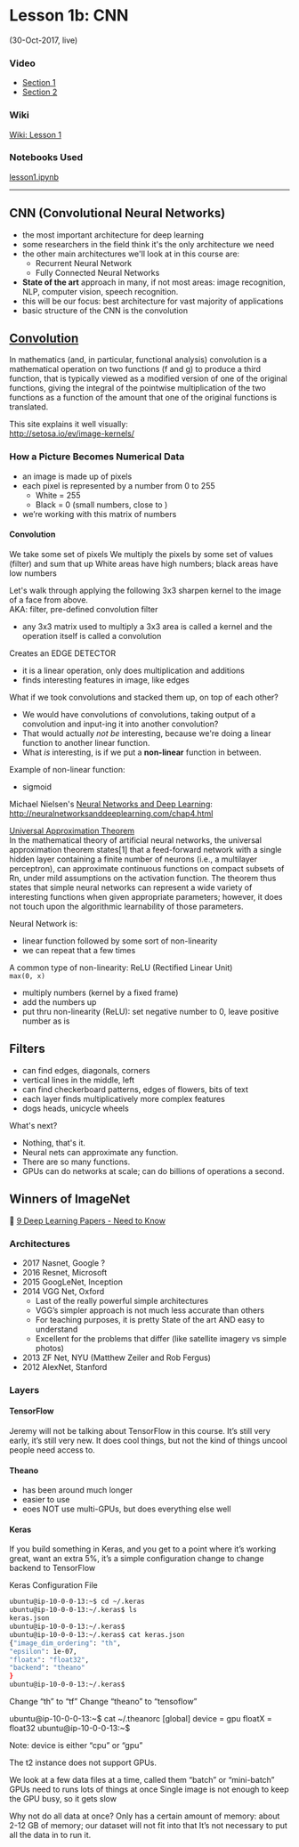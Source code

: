 # Lesson 1b:  CNN
(30-Oct-2017, live)  

### Video
* [Section 1](https://www.youtube.com/watch?v=sNMHZM2U7I8)  
* [Section 2](https://www.youtube.com/watch?v=ZDq5OXsLO3U)  

### Wiki
[Wiki: Lesson 1](http://forums.fast.ai/t/wiki-lesson-1/7011)  

### Notebooks Used  
[lesson1.ipynb](https://github.com/fastai/fastai/blob/master/courses/dl1/lesson1.ipynb)  

--- 

## CNN (Convolutional Neural Networks)
* the most important architecture for deep learning
* some researchers in the field think it's the only architecture we need
* the other main architectures we'll look at in this course are:
  * Recurrent Neural Network
  * Fully Connected Neural Networks
* **State of the art** approach in many, if not most areas:  image recognition, NLP, computer vision, speech recognition.
* this will be our focus:  best architecture for vast majority of applications
* basic structure of the CNN is the convolution

## [Convolution](https://en.wikipedia.org/wiki/Convolution)
In mathematics (and, in particular, functional analysis) convolution is a mathematical operation on two functions (f and g) to produce a third function, that is typically viewed as a modified version of one of the original functions, giving the integral of the pointwise multiplication of the two functions as a function of the amount that one of the original functions is translated.

This site explains it well visually:  
http://setosa.io/ev/image-kernels/

### How a Picture Becomes Numerical Data
* an image is made up of pixels
* each pixel is represented by a number from 0 to 255
  * White = 255
  * Black = 0 (small numbers, close to )
* we’re working with this matrix of numbers

#### Convolution
We take some set of pixels
We multiply the pixels by some set of values (filter) and sum that up
White areas have high numbers; black areas have low numbers

Let's walk through applying the following 3x3 sharpen kernel to the image of a face from above.  
AKA:  filter, pre-defined convolution filter
* any 3x3 matrix used to multiply a 3x3 area is called a kernel and the operation itself is called a convolution

Creates an EDGE DETECTOR

- it is a linear operation, only does multiplication and additions
- finds interesting features in image, like edges

What if we took convolutions and stacked them up, on top of each other? 
- We would have convolutions of convolutions, taking output of a convolution and input-ing it into another convolution?  
- That would actually *not be* interesting, because we're doing a linear function to another linear function.
- What *is* interesting, is if we put a **non-linear** function in between.

Example of non-linear function:  
* sigmoid

Michael Nielsen's [Neural Networks and Deep Learning](http://neuralnetworksanddeeplearning.com):    
http://neuralnetworksanddeeplearning.com/chap4.html

[Universal Approximation Theorem](https://en.wikipedia.org/wiki/Universal_approximation_theorem)  
In the mathematical theory of artificial neural networks, the universal approximation theorem states[1] that a feed-forward network with a single hidden layer containing a finite number of neurons (i.e., a multilayer perceptron), can approximate continuous functions on compact subsets of Rn, under mild assumptions on the activation function. The theorem thus states that simple neural networks can represent a wide variety of interesting functions when given appropriate parameters; however, it does not touch upon the algorithmic learnability of those parameters.

Neural Network is:  
- linear function followed by some sort of non-linearity
- we can repeat that a few times

A common type of non-linearity:  ReLU (Rectified Linear Unit)  
`max(0, x)`  
- multiply numbers (kernel by a fixed frame)
- add the numbers up
- put thru non-linearity (ReLU):  set negative number to 0, leave positive number as is

## Filters
- can find edges, diagonals, corners
- vertical lines in the middle, left
- can find checkerboard patterns, edges of flowers, bits of text
- each layer finds multiplicatively more complex features
- dogs heads, unicycle wheels

What's next?  
- Nothing, that's it.
- Neural nets can approximate any function.
- There are so many functions.
- GPUs can do networks at scale; can do billions of operations a second.


## Winners of ImageNet
:key: [9 Deep Learning Papers - Need to Know](https://adeshpande3.github.io/adeshpande3.github.io/The-9-Deep-Learning-Papers-You-Need-To-Know-About.html)

### Architectures
- 2017 Nasnet, Google ? 
- 2016 Resnet, Microsoft
- 2015 GoogLeNet, Inception
- 2014 VGG Net, Oxford
   * Last of the really powerful simple architectures
   * VGG’s simpler approach is not much less accurate than others
   * For teaching purposes, it is pretty State of the art AND easy to understand
   * Excellent for the problems that differ (like satellite imagery vs simple photos)
- 2013 ZF Net, NYU (Matthew Zeiler and Rob Fergus)
- 2012 AlexNet, Stanford


### Layers

#### TensorFlow
Jeremy will not be talking about TensorFlow in this course.  It’s still very early, it’s still very new.
It does cool things, but not the kind of things uncool people need access to.

#### Theano
* has been around much longer
* easier to use
* eoes NOT use multi-GPUs, but does everything else well

#### Keras
If you build something in Keras, and you get to a point where it’s working great, want an extra 5%, it’s a simple configuration change to change backend to TensorFlow

Keras Configuration File
```bash
ubuntu@ip-10-0-0-13:~$ cd ~/.keras
ubuntu@ip-10-0-0-13:~/.keras$ ls
keras.json
ubuntu@ip-10-0-0-13:~/.keras$ 
ubuntu@ip-10-0-0-13:~/.keras$ cat keras.json                                        
{"image_dim_ordering": "th",
"epsilon": 1e-07,
"floatx": "float32",
"backend": "theano"
}
ubuntu@ip-10-0-0-13:~/.keras$ 
```
Change “th” to “tf”
Change “theano” to “tensoflow”



ubuntu@ip-10-0-0-13:~$ cat ~/.theanorc
[global]
device = gpu
floatX = float32
ubuntu@ip-10-0-0-13:~$ 

Note: device is either “cpu” or “gpu”

The t2 instance does not support GPUs.

We look at a few data files at a time, called them “batch” or “mini-batch”
GPUs need to runs lots of things at once
Single image is not enough to keep the GPU busy, so it gets slow

Why not do all data at once?
Only has a certain amount of memory:  about 2-12 GB of memory; our dataset will not fit into that
It’s not necessary to put all the data in to run it.
 

